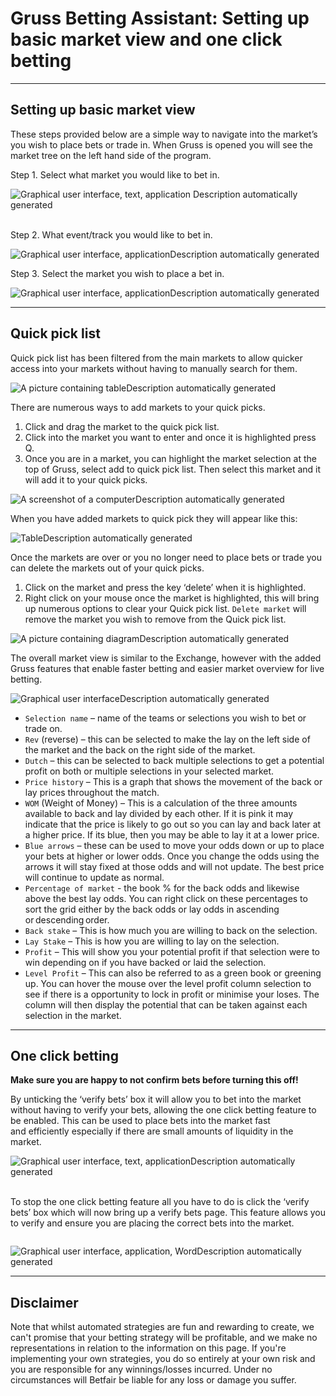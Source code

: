 ﻿# Gruss Betting Assistant: Setting up basic market view and one click betting

---
## Setting up basic market view 

These steps provided below are a simple way to navigate into the market’s you wish to place bets or trade in. When Gruss is opened you will see the market tree on the left hand side of the program. 

Step 1. Select what market you would like to bet in. 

![Graphical user interface, text, application Description automatically generated](./img/grussSetUp1.png) 

Step 2. What event/track you would like to bet in. 

![Graphical user interface, applicationDescription automatically generated](./img/grussSetUp2.png) 

Step 3. Select the market you wish to place a bet in. 

![Graphical user interface, applicationDescription automatically generated](./img/grussSetUp3.png) 

<!-- Step 4. Select the market you wish to place a bet in. 

![Graphical user interface, applicationDescription automatically generated](./img/grussSetUp4.png)  -->

---
## Quick pick list 

Quick pick list has been filtered from the main markets to allow quicker access into your markets without having to manually search for them.  

![A picture containing tableDescription automatically generated](./img/grussSetUp4.png) 

There are numerous ways to add markets to your quick picks. 

1. Click and drag the market to the quick pick list. 
2. Click into the market you want to enter and once it is highlighted press Q. 
3. Once you are in a market, you can highlight the market selection at the top of Gruss, select add to quick pick list. Then select this market and it will add it to your quick picks. 

![A screenshot of a computerDescription automatically generated](./img/grussSetUp5.png) 


When you have added markets to quick pick they will appear like this:

![TableDescription automatically generated](./img/grussSetUp6.png) 

Once the markets are over or you no longer need to place bets or trade you can delete the markets out of your quick picks. 

1. Click on the market and press the key ‘delete’ when it is highlighted. 
2. Right click on your mouse once the market is highlighted, this will bring up numerous options to clear your Quick pick list. `Delete market` will remove the market you wish to remove from the Quick pick list. 

![A picture containing diagramDescription automatically generated](./img/grussSetUp7.png) 

The overall market view is similar to the Exchange, however with the added Gruss features that enable faster betting and easier market overview for live betting. 

![Graphical user interfaceDescription automatically generated](./img/grussSetUp8.png) 

- `Selection name` – name of the teams or selections you wish to bet or trade on. 
- `Rev` (reverse) – this can be selected to make the lay on the left side of the market and the back on the right side of the market. 
- `Dutch` – this can be selected to back multiple selections to get a potential profit on both or multiple selections in your selected market. 
- `Price history` – This is a graph that shows the movement of the back or lay prices throughout the match. 
- `WOM` (Weight of Money) – This is a calculation of the three amounts available to back and lay divided by each other. If it is pink it may indicate that the price is likely to go out so you can lay and back later at a higher price. If its blue, then you may be able to lay it at a lower price. 
- `Blue arrows` – these can be used to move your odds down or up to place your bets at higher or lower odds. Once you change the odds using the arrows it will stay fixed at those odds and will not update. The best price will continue to update as normal. 
- `Percentage of market` - the book % for the back odds and likewise above the best lay odds. You can right click on these percentages to sort the grid either by the back odds or lay odds in ascending or descending order. 
- `Back stake` – This is how much you are willing to back on the selection. 
- `Lay Stake` – This is how you are willing to lay on the selection. 
- `Profit` – This will show you your potential profit if that selection were to win depending on if you have backed or laid the selection. 
- `Level Profit` – This can also be referred to as a green book or greening up. You can hover the mouse over the level profit column selection to see if there is a opportunity to lock in profit or minimise your loses. The column will then display the potential that can be taken against each selection in the market. 

---
## One click betting 

**Make sure you are happy to not confirm bets before turning this off!**

By unticking the ‘verify bets’ box it will allow you to bet into the market without having to verify your bets, allowing the one click betting feature to be enabled. This can be used to place bets into the market fast and efficiently especially if there are small amounts of liquidity in the market. 


![Graphical user interface, text, applicationDescription automatically generated](./img/grussSetUp10.png) 

To stop the one click betting feature all you have to do is click the ‘verify bets’ box which will now bring up a verify bets page. This feature allows you to verify and ensure you are placing the correct bets into the market. 

` `![Graphical user interface, application, WordDescription automatically generated](./img/grussSetUp11.png)

---

## Disclaimer
Note that whilst automated strategies are fun and rewarding to create, we can't promise that your betting strategy will be profitable, and we make no representations in relation to the information on this page. If you're implementing your own strategies, you do so entirely at your own risk and you are responsible for any winnings/losses incurred. Under no circumstances will Betfair be liable for any loss or damage you suffer.